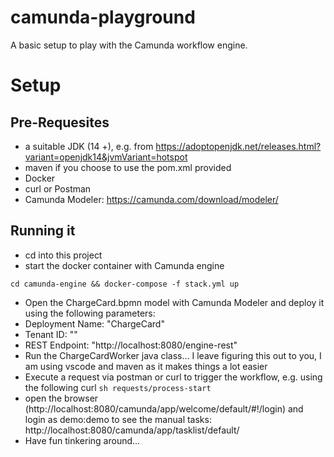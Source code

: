 # camunda-playground
A basic setup to play with the Camunda workflow engine.

# Setup
## Pre-Requesites
- a suitable JDK (14 +), e.g. from https://adoptopenjdk.net/releases.html?variant=openjdk14&jvmVariant=hotspot
- maven if you choose to use the pom.xml provided
- Docker
- curl or Postman
- Camunda Modeler: https://camunda.com/download/modeler/ 

## Running it
- cd into this project
- start the docker container with Camunda engine

`cd camunda-engine && docker-compose -f stack.yml up`

- Open the ChargeCard.bpmn model with Camunda Modeler and deploy it using the following parameters:
 - Deployment Name: "ChargeCard"
 - Tenant ID: ""
 - REST Endpoint: "http://localhost:8080/engine-rest"
- Run the ChargeCardWorker java class... I leave figuring this out to you, I am using vscode and maven as it makes things a lot easier
- Execute a request via postman or curl to trigger the workflow, e.g. using the following curl
`sh requests/process-start`
- open the browser (http://localhost:8080/camunda/app/welcome/default/#!/login) and login as demo:demo to see the manual tasks: http://localhost:8080/camunda/app/tasklist/default/
- Have fun tinkering around...
